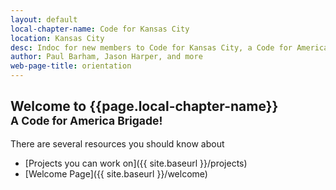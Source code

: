 ```yaml
---
layout: default
local-chapter-name: Code for Kansas City
location: Kansas City
desc: Indoc for new members to Code for Kansas City, a Code for America Brigade
author: Paul Barham, Jason Harper, and more
web-page-title: orientation
---
```

Welcome to {{page.local-chapter-name}} <br><small>A Code for America Brigade!</small>
--------------------------------------------------------------------------------------

There are several resources you should know about

* [Projects you can work on]({{ site.baseurl }}/projects)
* [Welcome Page]({{ site.baseurl }}/welcome)

